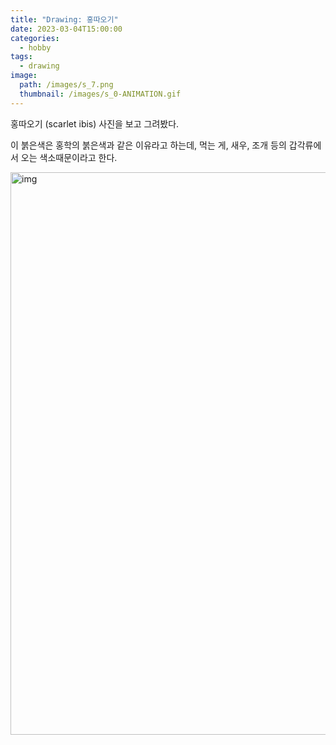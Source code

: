 ```yaml
---
title: "Drawing: 홍따오기"
date: 2023-03-04T15:00:00
categories: 
  - hobby
tags: 
  - drawing
image: 
  path: /images/s_7.png
  thumbnail: /images/s_0-ANIMATION.gif
---
```

 
홍따오기 (scarlet ibis) 사진을 보고 그려봤다.  

이 붉은색은 홍학의 붉은색과 같은 이유라고 하는데, 먹는 게, 새우, 조개 등의 갑각류에서 오는 색소때문이라고 한다.

<image src="/images/s_0-ANIMATION.gif" alt="img" width="900" /> 
